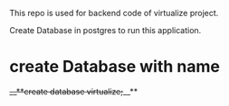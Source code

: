 This repo is used for backend code of virtualize project.

Create Database in postgres to run this application.

# create Database with name
 ~~__**create database virtualize;~~__**